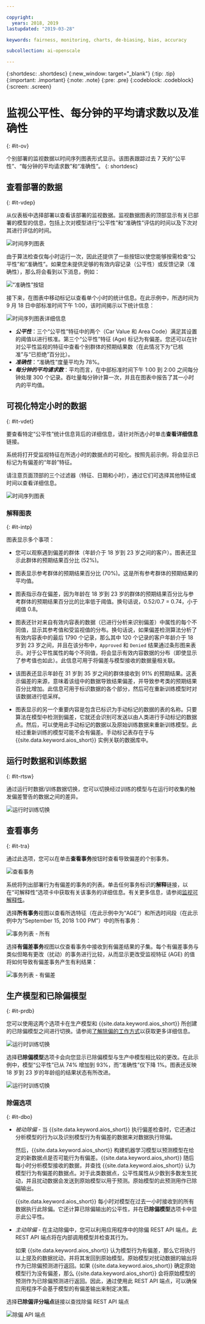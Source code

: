 ```yaml
---

copyright:
  years: 2018, 2019
lastupdated: "2019-03-28"

keywords: fairness, monitoring, charts, de-biasing, bias, accuracy

subcollection: ai-openscale

---
```


{:shortdesc: .shortdesc}
{:new_window: target="_blank"}
{:tip: .tip}
{:important: .important}
{:note: .note}
{:pre: .pre}
{:codeblock: .codeblock}
{:screen: .screen}

# 监视公平性、每分钟的平均请求数以及准确性
{: #it-ov}

个别部署的监视数据以时间序列图表形式显示。该图表跟踪过去 7 天的“公平性”、“每分钟的平均请求数”和“准确性”。
{: shortdesc}

## 查看部署的数据
{: #it-vdep}

从仪表板中选择部署以查看该部署的监视数据。监视数据图表的顶部显示有关已部署的模型的信息，包括上次对模型进行“公平性”和“准确性”评估的时间以及下次对其进行评估的时间。

![时间序列图表](images/insight-time-chart.png)

由于算法检查仅每小时运行一次，因此还提供了一些按钮以使您能够按需检查“公平性”和“准确性”。如果您未提供足够的有效内容记录（公平性）或反馈记录（准确性），那么将会看到以下消息，例如：

![“准确性”按钮](images/accuracy-button.png)

接下来，在图表中移动标记以查看单个小时的统计信息。在此示例中，所选时间为 9 月 18 日中部标准时间下午 1:00，该时间揭示以下统计信息：

![时间序列图表详细信息](images/insight-time-detail.png)

- ***公平性***：三个“公平性”特征中的两个（Car Value 和 Area Code）满足其设置的阈值以进行核准。第三个“公平性”特征 (Age) 标记为有偏差。您还可以在针对公平性监视的特征中查看个别群体的预期结果数（在此情况下为“已核准”与“已拒绝”百分比）。
- ***准确性***：“准确性”度量平均为 78%。
- ***每分钟的平均请求数***：平均而言，在中部标准时间下午 1:00 到 2:00 之间每分钟处理 300 个记录。吞吐量每分钟计算一次，并且在图表中报告了其一小时内的平均值。

## 可视化特定小时的数据
{: #it-vdet}

要查看特定“公平性”统计信息背后的详细信息，请针对所选小时单击**查看详细信息**链接。

系统将打开受监视特征在所选小时的数据点的可视化。按照先前示例，将会显示已标记为有偏差的“年龄”特征。

请注意页面顶部的三个过滤器（特征、日期和小时），通过它们可选择其他特征或时间以查看详细信息。

![时间序列图表](images/insight-data-detail.png)

### 解释图表
{: #it-intp}

图表显示多个事项：

- 您可以观察遇到偏差的群体（年龄介于 18 岁到 23 岁之间的客户）。图表还显示此群体的预期结果百分比 (52%)。

- 图表显示参考群体的预期结果百分比 (70%)。这是所有参考群体的预期结果的平均值。

- 图表指示存在偏差，因为年龄在 18 岁到 23 岁的群体的预期结果百分比与参考群体的预期结果百分比的比率低于阈值。换句话说，0.52/0.7 = 0.74，小于阈值 0.8。

- 图表还针对来自有效内容表的数据（已进行分析来识别偏差）中属性的每个不同值，显示其参考值和受监视值的分布。换句话说，如果偏差检测算法分析了有效内容表中的最后 1790 个记录，那么其中 120 个记录的客户年龄介于 18 岁到 23 岁之间，并且在该分布中，`Approved` 和 `Denied` 结果通过条形图来表示。对于公平性属性的每个不同值，将会显示有效内容数据的分布（即使显示了参考值也如此）。此信息可用于将偏差与模型接收的数据量相关联。

- 该图表还显示年龄在 31 岁到 35 岁之间的群体接收到 91% 的预期结果。这表示偏差的来源，意味着该组中的数据导致结果偏差，并导致参考类的预期结果百分比增加。此信息可用于标识数据的各个部分，然后可在重新训练模型时对该数据进行低采样。

- 图表显示的另一个重要内容是包含已标识为手动标记的数据的表的名称。只要算法在模型中检测到偏差，它就还会识别可发送以由人类进行手动标记的数据点。然后，可以使用此手动标记的数据以及原始训练数据来重新训练模型。此经过重新训练的模型可能不会有偏差。手动标记表存在于与 {{site.data.keyword.aios_short}} 实例关联的数据库中。

## 运行时数据和训练数据
{: #it-rtsw}

通过运行时数据/训练数据切换，您可以切换经过训练的模型与在运行时收集的触发偏差警告的数据之间的差异。

![运行时训练切换](images/runtime_train_data.png)

## 查看事务
{: #it-tra}

通过此选项，您可以在单击**查看事务**按钮时查看导致偏差的个别事务。

![查看事务](images/view_transactions.png)

系统将列出部署行为有偏差的事务的列表。单击任何事务标识的**解释**链接，以在“可解释性”选项卡中获取有关该事务的详细信息。有关更多信息，请参阅[监视可解释性](/docs/services/ai-openscale?topic=ai-openscale-ie-ov)。

选择**所有事务**视图以查看所选特征（在此示例中为“AGE”）和所选时间段（在此示例中为“September 15, 2018 1:00 PM”）中的所有事务：

![事务列表 - 所有](images/transaction_list1.png)

选择**有偏差事务**视图以仅查看事务中接收到有偏差结果的子集。每个有偏差事务与类似但略有更改（扰动）的事务进行比较，从而显示更改受监视特征 (AGE) 的值将如何导致有偏差事务产生有利结果：

![事务列表 - 有偏差](images/transaction_list2.png)

## 生产模型和已除偏模型
{: #it-prdb}

您可以使用这两个选项卡在生产模型和 {{site.data.keyword.aios_short}} 所创建的已除偏模型之间进行切换。请参阅[了解除偏的工作方式](/docs/services/ai-openscale?topic=ai-openscale-mf-monitor#mf-debias)以获取更多详细信息。

![运行时训练切换](images/bias-debias.png)

选择**已除偏模型**选项卡会向您显示已除偏模型与生产中模型相比较的更改。在此示例中，模型“公平性”已从 74% 增加到 93%，而“准确性”仅下降 1%。图表还反映 18 岁到 23 岁的年龄组的结果状态有所改进。

![运行时训练切换](images/insight-data-detail2.png)

### 除偏选项
{: #it-dbo}

- *被动除偏* - 当 {{site.data.keyword.aios_short}} 执行偏差检查时，它还通过分析模型的行为以及识别模型行为有偏差的数据来对数据执行除偏。

  然后，{{site.data.keyword.aios_short}} 构建机器学习模型以预测模型在给定的新数据点是否可能行为有偏差。{{site.data.keyword.aios_short}} 随后每小时分析模型接收的数据，并查找 {{site.data.keyword.aios_short}} 认为模型行为有偏差的数据点。对于此类数据点，公平性属性从少数到多数发生扰动，并且扰动数据会发送到原始模型以用于预测。原始模型的此预测用作已除偏输出。

  {{site.data.keyword.aios_short}} 每小时对模型在过去一小时接收到的所有数据执行此除偏。它还计算已除偏输出的公平性，并在**已除偏模型**选项卡中显示此公平性。

- *主动除偏* - 在主动除偏中，您可以利用应用程序中的除偏 REST API 端点。此 REST API 端点将在内部调用模型并检查其行为。

  如果 {{site.data.keyword.aios_short}} 认为模型行为有偏差，那么它将执行以上提及的数据扰动，并将其发回到原始模型。原始模型对扰动数据的输出将作为已除偏预测进行返回。如果 {{site.data.keyword.aios_short}} 确定原始模型行为没有偏差，那么 {{site.data.keyword.aios_short}} 会将原始模型的预测作为已除偏预测进行返回。因此，通过使用此 REST API 端点，可以确保应用程序不会基于模型的有偏差输出来制定决策。

选择**已除偏评分端点**链接以查找除偏 REST API 端点

![除偏 API 端点](images/insight-debias-api.png)

